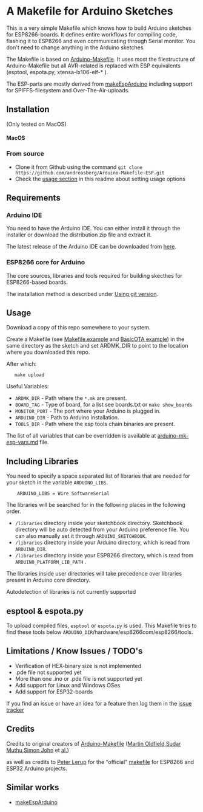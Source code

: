 # A Makefile for Arduino Sketches 

This is a very simple Makefile which knows how to build Arduino sketches for ESP8266-boards. It defines entire workflows for compiling code, flashing it to ESP8266 and even communicating through Serial monitor. You don't need to change anything in the Arduino sketches.

The Makefile is based on [Arduino-Makefile](https://github.com/sudar/Arduino-Makefile). It uses most the filestructure of Arduino-Makefile but all AVR-related is replaced with ESP equivalents (esptool, espota.py, xtensa-lx106-elf-\* ). 

The ESP-parts are mostly derived from [makeEspArduino](https://github.com/plerup/makeEspArduino) including support for SPIFFS-filesystem and Over-The-Air-uploads.

## Installation

(Only tested on MacOS)
#### MacOS

### From source

- Clone it from Github using the command `git clone https://github.com/andreasberg/Arduino-Makefile-ESP.git`
- Check the [usage section](https://github.com/andreasberg/Arduino-Makefile#usage) in this readme about setting usage options

## Requirements

### Arduino IDE

You need to have the Arduino IDE. You can either install it through the
installer or download the distribution zip file and extract it.

The latest release of the Arduino IDE can be downloaded from [here](https://github.com/arduino/Arduino/releases).

### ESP8266 core for Arduino 

The core sources, libraries and tools required for building skecthes for ESP8266-based boards.

The installation method is described under [Using git version](https://github.com/esp8266/Arduino#using-git-version).

## Usage

Download a copy of this repo somewhere to your system.

Create a Makefile (see [Makefile.example](Makefile.example) and [BasicOTA example](examples/BasicOTA)) in the same directory as the sketch and set ARDMK_DIR to point to the location where you downloaded this repo.

After which:

```make
   make upload
```

Useful Variables:
- `ARDMK_DIR`   - Path where the `*.mk` are present.
- `BOARD_TAG` - Type of board, for a list see boards.txt or `make show_boards`
- `MONITOR_PORT` - The port where your Arduino is plugged in.
- `ARDUINO_DIR` - Path to Arduino installation. 
- `TOOLS_DIR` - Path where the esp tools chain binaries are present. 

The list of all variables that can be overridden is available at [arduino-mk-esp-vars.md](arduino-mk-esp-vars.md) file.

## Including Libraries

You need to specify a space separated list of libraries that are needed for your sketch in the variable `ARDUINO_LIBS`.

```make
	ARDUINO_LIBS = Wire SoftwareSerial
```

The libraries will be searched for in the following places in the following order.

- `/libraries` directory inside your sketchbook directory. Sketchbook directory will be auto detected from your Arduino preference file. You can also manually set it through `ARDUINO_SKETCHBOOK`.
- `/libraries` directory inside your Arduino directory, which is read from `ARDUINO_DIR`.
- `/libraries` directory inside your ESP8266 directory, which is read from `ARDUINO_PLATFORM_LIB_PATH` .

The libraries inside user directories will take precedence over libraries present in Arduino core directory.

Autodetection of libraries is not currently supported

## esptool & espota.py

To upload compiled files, `esptool` or `espota.py` is used. This Makefile tries to find these tools below `ARDUINO_DIR`/hardware/esp8266com/esp8266/tools. 

## Limitations / Know Issues / TODO's

- Verification of HEX-binary size is not implemented
- .pde file not supported yet
- More than one .ino or .pde file is not supported yet
- Add support for Linux and Windows OSes
- Add support for ESP32-boards

If you find an issue or have an idea for a feature then log them in the [issue tracker](https://github.com/andreasberg/Arduino-Makefile-ESP/issues/)

## Credits

Credits to original creators of [Arduino-Makefile](https://github.com/sudar/Arduino-Makefile#credits) ([Martin Oldfield](http://mjo.tc/atelier/2009/02/arduino-cli.html),[Sudar Muthu](http://hardwarefun.com/tutorials/compiling-arduino-sketches-using-makefile),[Simon John](https://github.com/sej7278) et [al.](https://github.com/sudar/Arduino-Makefile/graphs/contributors)) 

as well as credits to [Peter Lerup](https://github.com/plerup) for the "official" [makefile](https://github.com/plerup/makeEspArduino) for ESP8266 and ESP32 Arduino projects.  

## Similar works
- [makeEspArduino](https://github.com/plerup/makeEspArduino) 
